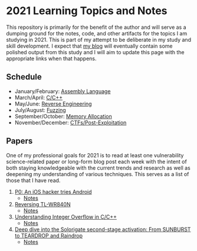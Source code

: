 # 2021 Learning Topics and Notes

This repository is primarily for the benefit of the author and will serve as a dumping ground for the notes, code, and other artifacts for the topics I am studying in 2021. This is part of my attempt to be deliberate in my study and skill development. I expect that [my blog](https://robgillen.com) will eventually contain some polished output from this study and I will aim to update this page with the appropriate links when that happens.

## Schedule

* January/February: [Assembly Language](assembly/README.md)
* March/April: [C/C++](c_cpp/README.md)
* May/June: [Reverse Engineering](reverse_engineering/README.md)
* July/August: [Fuzzing](fuzzing/README.md)
* September/October: [Memory Allocation](memory_allocation/README.md)
* November/December: [CTFs/Post-Exploitation](ctf_post_exploit/README.md)


## Papers

One of my professional goals for 2021 is to read at least one vulnerability science-related paper or long-form blog post each week with the intent of both staying knowledgeable with the current trends and research as well as deepening my understanding of various techniques. This serves as a list of those that I have read.

1. [P0: An iOS hacker tries Android](https://googleprojectzero.blogspot.com/2020/12/an-ios-hacker-tries-android.html)
   * [Notes](papers/01_notes.md)
1. [Reversing TL-WR840N](https://therealunicornsecurity.github.io/TPLink/)
   * [Notes](papers/02_notes.md)
1. [Understanding Integer Overflow in C/C++](https://www.cs.utah.edu/~regehr/papers/overflow12.pdf)
   * [Notes](papers/03_notes.md)
1. [Deep dive into the Solorigate second-stage activation: From SUNBURST to TEARDROP and Raindrop](https://www.microsoft.com/security/blog/2021/01/20/deep-dive-into-the-solorigate-second-stage-activation-from-sunburst-to-teardrop-and-raindrop/)
   * [Notes](papers/04_notes.md)

